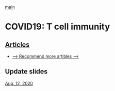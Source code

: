 [main](https://yolanda-ht.github.io/COVID19_T_cell_immunity/)
# COVID19: T cell immunity

## [Articles](ReadingList.MD)

* [--> Recommend more artibles -->](https://github.com/Yolanda-HT/COVID19_T_cell_immunity/issues)

## Update slides
[Aug. 12, 2020](20200812_SARS2_summary.pptx)
